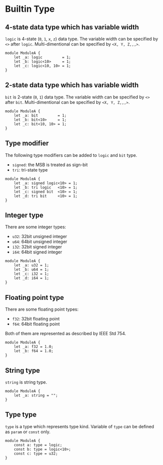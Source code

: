 # Builtin Type

## 4-state data type which has variable width

`logic` is 4-state (`0`, `1`, `x`, `z`) data type.
The variable width can be specified by `<>` after `logic`.
Multi-dimentional can be specified by `<X, Y, Z,,,>`.

```veryl,playground
module ModuleA {
    let _a: logic         = 1;
    let _b: logic<10>     = 1;
    let _c: logic<10, 10> = 1;
}
```

## 2-state data type which has variable width

`bit` is 2-state (`0`, `1`) data type.
The variable width can be specified by `<>` after `bit`.
Multi-dimentional can be specified by `<X, Y, Z,,,>`.

```veryl,playground
module ModuleA {
    let _a: bit         = 1;
    let _b: bit<10>     = 1;
    let _c: bit<10, 10> = 1;
}
```

## Type modifier

The following type modifiers can be added to `logic` and `bit` type.

* `signed`: the MSB is treated as sign-bit
* `tri`: tri-state type

```veryl,playground
module ModuleA {
    let _a: signed logic<10> = 1;
    let _b: tri logic   <10> = 1;
    let _c: signed bit  <10> = 1;
    let _d: tri bit     <10> = 1;
}
```

## Integer type

There are some integer types:

* `u32`: 32bit unsigned integer
* `u64`: 64bit unsigned integer
* `i32`: 32bit signed integer
* `i64`: 64bit signed integer

```veryl,playground
module ModuleA {
    let _a: u32 = 1;
    let _b: u64 = 1;
    let _c: i32 = 1;
    let _d: i64 = 1;
}
```

## Floating point type

There are some floating point types:

* `f32`: 32bit floating point
* `f64`: 64bit floating point

Both of them are represented as described by IEEE Std 754.

```veryl,playground
module ModuleA {
    let _a: f32 = 1.0;
    let _b: f64 = 1.0;
}
```

## String type

`string` is string type.

```veryl,playground
module ModuleA {
    let _a: string = "";
}
```

## Type type

`type` is a type which represents type kind.
Variable of `type` can be defined as `param` or `const` only.

```veryl,playground
module ModuleA {
    const a: type = logic;
    const b: type = logic<10>;
    const c: type = u32;
}
```
